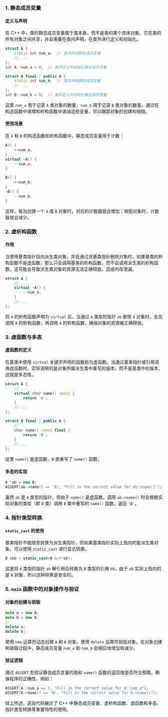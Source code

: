 ### 1. 静态成员变量

#### 定义与声明

在 C++ 中，类的静态成员变量属于类本身，而不是类的某个具体对象。它在类的所有对象之间共享，并且需要在类内声明，在类外进行定义和初始化。

```cpp
struct A {
    static int num_a;  // 类内声明静态成员变量
    // ...
};
int A::num_a = 0;  // 类外定义并初始化静态成员变量

struct B final : public A {
    static int num_b;  // 类内声明静态成员变量
    // ...
};
int B::num_b = 0;  // 类外定义并初始化静态成员变量
```

这里 `num_a` 用于记录 `A` 类对象的数量，`num_b` 用于记录 `B` 类对象的数量。通过在构造函数中递增和析构函数中递减这些变量，可以跟踪对象的创建和销毁。

#### 使用场景

在 `A` 和 `B` 的构造函数和析构函数中，静态成员变量用于计数：

```cpp
A() {
    ++num_a;
}
virtual ~A() {
    --num_a;
}

B() {
    ++num_b;
}
~B() {
    --num_b;
}
```

这样，每当创建一个 `A` 或 `B` 对象时，对应的计数器就会增加；销毁对象时，计数器就会减少。

### 2. 虚析构函数

#### 作用

当使用基类指针指向派生类对象，并且通过该基类指针删除对象时，如果基类的析构函数不是虚函数，那么只会调用基类的析构函数，而不会调用派生类的析构函数，这可能会导致派生类对象的资源无法正确释放，造成内存泄漏。

```cpp
struct A {
    // ...
    virtual ~A() {
        --num_a;
    }
    // ...
};
```

将 `A` 的析构函数声明为 `virtual` 后，当通过 `A` 类型的指针 `ab` 删除 `B` 对象时，会先调用 `B` 的析构函数，再调用 `A` 的析构函数，确保对象的资源被正确释放。

### 3. 虚函数与多态

#### 虚函数的定义

在基类中使用 `virtual` 关键字声明的函数称为虚函数。当通过基类指针或引用调用虚函数时，实际调用的是对象所属派生类中重写的版本，而不是基类中的版本，这就是多态性。

```cpp
struct A {
    // ...
    virtual char name() const {
        return 'A';
    }
    // ...
};

struct B final : public A {
    // ...
    char name() const final {
        return 'B';
    }
    // ...
};
```

这里 `name()` 是虚函数，`B` 类重写了 `name()` 函数。

#### 多态的实现

```cpp
A *ab = new B;
ASSERT(ab->name() == 'B', "Fill in the correct value for ab->name()");
```

虽然 `ab` 是 `A` 类型的指针，但由于 `name()` 是虚函数，调用 `ab->name()` 时会根据实际对象的类型（即 `B` 类）调用 `B` 类中重写的 `name()` 函数，返回 `'B'`。

### 4. 指针类型转换

#### `static_cast` 的使用

基类指针不能随意转换为派生类指针，但如果基类指针实际上指向的是派生类对象，可以使用 `static_cast` 进行显式转换。

```cpp
B &bb = static_cast<B &>(*ab);
```

这里将 `A` 类型的指针 `ab` 解引用后转换为 `B` 类型的引用 `bb`。由于 `ab` 实际上指向的是 `B` 对象，所以这种转换是安全的。

### 5. `main` 函数中的对象操作与验证

#### 对象的创建与销毁

```cpp
auto a = new A;
auto b = new B;
// ...
delete a;
delete b;
```

使用 `new` 运算符动态创建 `A` 和 `B` 对象，使用 `delete` 运算符销毁对象。在对象创建和销毁过程中，静态成员变量 `num_a` 和 `num_b` 会相应地增加和减少。

#### 验证逻辑

通过 `ASSERT` 宏验证静态成员变量的值和 `name()` 函数的返回值是否符合预期，确保程序的正确性。例如：

```cpp
ASSERT(A::num_a == 2, "Fill in the correct value for A::num_a");
ASSERT(b->name() == 'B', "Fill in the correct value for b->name()");
```

综上所述，这段代码展示了 C++ 中静态成员变量、虚析构函数、虚函数和多态、指针类型转换等重要特性的使用。
